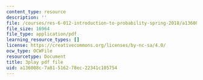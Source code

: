 ```yaml
---
content_type: resource
description: ''
file: /courses/res-6-012-introduction-to-probability-spring-2018/a136008c7a81516278ec22341c105754_z1lAn4GMaFs.pdf
file_size: 16964
file_type: application/pdf
learning_resource_types: []
license: https://creativecommons.org/licenses/by-nc-sa/4.0/
ocw_type: OCWFile
resourcetype: Document
title: 3play pdf file
uid: a136008c-7a81-5162-78ec-22341c105754
---
```

